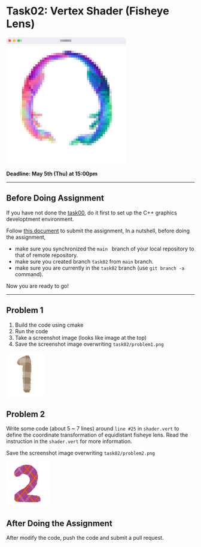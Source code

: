 # Task02: Vertex Shader (Fisheye Lens)

![preview](preview.png)

**Deadline: May 5th (Thu) at 15:00pm**

----

## Before Doing Assignment

If you have not done the [task00](../task00), do it first to set up the C++ graphics developtment environment.

Follow [this document](../doc/submit.md) to submit the assignment, In a nutshell, before doing the assignment,  
- make sure you synchronized the `main ` branch of your local repository  to that of remote repository.
- make sure you created branch `task02` from `main` branch.
- make sure you are currently in the `task02` branch (use `git branch -a` command).

Now you are ready to go!

---

## Problem 1

1. Build the code using cmake
2. Run the code
3. Take a screenshot image (looks like image at the top)
4. Save the screenshot image overwriting `task02/problem1.png`
 
![problem1](problem1.png)


## Problem 2

Write some code (about 5 ~ 7  lines) around `line #25` in `shader.vert` 
to define the coordinate transformation of equidistant fisheye lens.
Read the instruction in the `shader.vert` for more information.

Save the screenshot image overwriting `task02/problem2.png`

![problem2](problem2.png)


## After Doing the Assignment

After modify the code, push the code and submit a pull request. 
